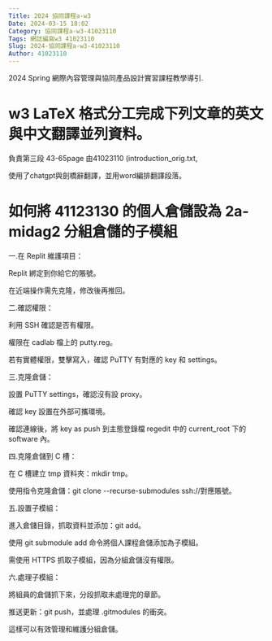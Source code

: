 ```yaml
---
Title: 2024 協同課程a-w3
Date: 2024-03-15 18:02
Category: 協同課程a-w3-41023110
Tags: 網誌編寫w3 41023110
Slug: 2024-協同課程a-w3-41023110
Author: 41023110
---
```


2024 Spring 網際內容管理與協同產品設計實習課程教學導引.

<!-- PELICAN_END_SUMMARY -->


# w3 LaTeX 格式分工完成下列文章的英文與中文翻譯並列資料。

負責第三段 43-65page 由41023110 (introduction_orig.txt,

使用了chatgpt與劍橋辭翻譯，並用word編排翻譯段落。

# 如何將 41123130 的個人倉儲設為 2a-midag2 分組倉儲的子模組

一.在 Replit 維護項目：

Replit 綁定到你給它的賬號。

在近端操作需先克隆，修改後再推回。

二.確認權限：

利用 SSH 確認是否有權限。

權限在 cadlab 檔上的 putty.reg。

若有實體權限，雙擊寫入，確認 PuTTY 有對應的 key 和 settings。

三.克隆倉儲：

設置 PuTTY settings，確認沒有設 proxy。

確認 key 設置在外部可攜環境。

確認連線後，將 key as push 到主態登錄檔 regedit 中的 current_root 下的 software 內。

四.克隆倉儲到 C 槽：

在 C 槽建立 tmp 資料夾：mkdir tmp。

使用指令克隆倉儲：git clone --recurse-submodules ssh://對應賬號。

五.設置子模組：

進入倉儲目錄，抓取資料並添加：git add。

使用 git submodule add 命令將個人課程倉儲添加為子模組。

需使用 HTTPS 抓取子模組，因為分組倉儲沒有權限。

六.處理子模組：

將組員的倉儲抓下來，分段抓取未處理完的章節。

推送更新：git push，並處理 .gitmodules 的衝突。

這樣可以有效管理和維護分組倉儲。